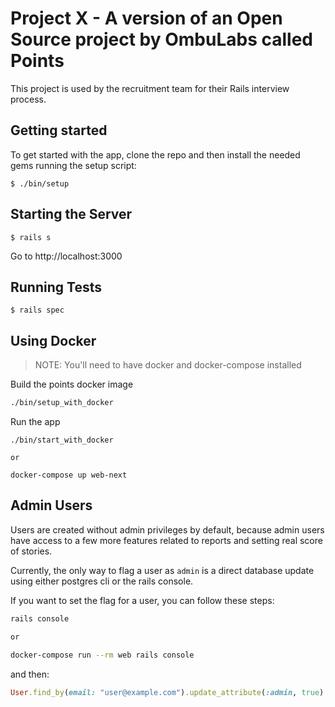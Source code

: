 # Project X - A version of an Open Source project by OmbuLabs called Points

This project is used by the recruitment team for their Rails interview process.

## Getting started

To get started with the app, clone the repo and then install the needed gems running the setup script:

```
$ ./bin/setup
```

## Starting the Server

```
$ rails s
```

Go to http://localhost:3000

## Running Tests

```
$ rails spec
```

## Using Docker

> NOTE: You'll need to have docker and docker-compose installed

Build the points docker image

```bash
./bin/setup_with_docker
```

Run the app

```
./bin/start_with_docker

or

docker-compose up web-next
```

## Admin Users

Users are created without admin privileges by default, because admin users have access to a few more features related to reports and setting real score of stories.

Currently, the only way to flag a user as `admin` is a direct database update using either postgres cli or the rails console.

If you want to set the flag for a user, you can follow these steps:

```bash
rails console

or

docker-compose run --rm web rails console
```

and then:

```ruby
User.find_by(email: "user@example.com").update_attribute(:admin, true)
```
